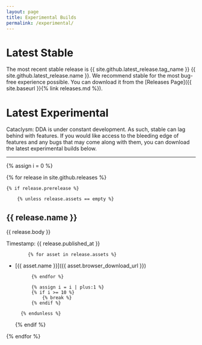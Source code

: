 ```yaml
---
layout: page
title: Experimental Builds
permalink: /experimental/
---
```


# Latest Stable
The most recent stable release is {{ site.github.latest_release.tag_name }} {{ site.github.latest_release.name }}.  We recommend stable for the most bug-free experience possible.  You can download it from the [Releases Page]({{ site.baseurl }}{% link releases.md %}).

# Latest Experimental
Cataclysm: DDA is under constant development. As such, stable can lag behind with features. If you would like access to the bleeding edge of features and any bugs that may come along with them, you can download the latest experimental builds below.

------------------
<!-- Trying to display all releases seems to cause issues with only ~15 loading, so make a counter
     and only display the most recent 10 releases for which at least one artifact was generated -->
{% assign i = 0 %}

{% for release in site.github.releases %}

    {% if release.prerelease %}

        {% unless release.assets == empty %}

## {{ release.name }}

{{ release.body }}

Timestamp: {{ release.published_at }}

            {% for asset in release.assets %}

* [{{ asset.name }}]({{ asset.browser_download_url }})

            {% endfor %}

            {% assign i = i | plus:1 %}
            {% if i >= 10 %}
                {% break %}
            {% endif %}

        {% endunless %}

    {% endif %}

{% endfor %}
